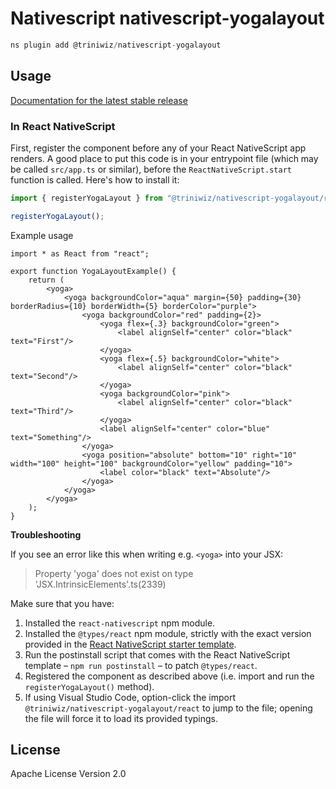 # Nativescript nativescript-yogalayout

```javascript
ns plugin add @triniwiz/nativescript-yogalayout
```

## Usage

[Documentation for the latest stable release](https://triniwiz.github.io/nativescript-plugins/api-reference/yogalayout.html)

### In React NativeScript

First, register the component before any of your React NativeScript app renders. A good place to put this code is in your entrypoint file (which may be called `src/app.ts` or similar), before the `ReactNativeScript.start` function is called. Here's how to install it:

```ts
import { registerYogaLayout } from "@triniwiz/nativescript-yogalayout/react";

registerYogaLayout();
```

Example usage

```tsx
import * as React from "react";

export function YogaLayoutExample() {
    return (
        <yoga>
            <yoga backgroundColor="aqua" margin={50} padding={30} borderRadius={10} borderWidth={5} borderColor="purple">
                <yoga backgroundColor="red" padding={2}>
                    <yoga flex={.3} backgroundColor="green">
                        <label alignSelf="center" color="black" text="First"/>
                    </yoga>
                    <yoga flex={.5} backgroundColor="white">
                        <label alignSelf="center" color="black" text="Second"/>
                    </yoga>
                    <yoga backgroundColor="pink">
                        <label alignSelf="center" color="black" text="Third"/>
                    </yoga>
                    <label alignSelf="center" color="blue" text="Something"/>
                </yoga>
                <yoga position="absolute" bottom="10" right="10" width="100" height="100" backgroundColor="yellow" padding="10">
                    <label color="black" text="Absolute"/>
                </yoga>
            </yoga>
        </yoga>
    );
}
```

**Troubleshooting**

If you see an error like this when writing e.g. `<yoga>` into your JSX:

> Property 'yoga' does not exist on type 'JSX.IntrinsicElements'.ts(2339)

Make sure that you have:

1. Installed the `react-nativescript` npm module.
2. Installed the `@types/react` npm module, strictly with the exact version provided in the [React NativeScript starter template](https://github.com/NativeScript/nativescript-app-templates/tree/master/packages/template-blank-react).
3. Run the postinstall script that comes with the React NativeScript template – `npm run postinstall` – to patch `@types/react`.
4. Registered the component as described above (i.e. import and run the `registerYogaLayout()` method).
5. If using Visual Studio Code, option-click the import `@triniwiz/nativescript-yogalayout/react` to jump to the file; opening the file will force it to load its provided typings.


## License

Apache License Version 2.0
